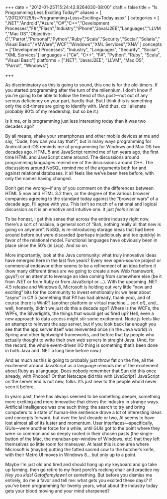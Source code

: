 +++
date = "2012-01-25T15:24:43.9264030-08:00"
draft = false
title = "Is Programming Less Exciting Today?"
aliases = [
	"/2012/01/25/Is+Programming+Less+Exciting+Today.aspx"
]
categories = [
	".NET","Android","Azure","C#","C++","Development Processes","F#","Flash","Industry","iPhone","Java/J2EE","Languages","LLVM","Mac OS","Objective-C","Parrot","Personal","Python","Ruby","Scala","Security","Social","Solaris","Visual Basic","VMWare","WCF","Windows","XML Services","XNA"
]
concepts = ["Development Processes", "Industry", "Languages", "Security", "Social", "XML Services"]
languages = ["C#", "C++", "F#", "Python", "Ruby", "Scala", "Visual Basic"]
platforms = [".NET", "Java/J2EE", "LLVM", "Mac OS", "Parrot", "Windows"]
 
+++
<p>As discriminatory as this is going to sound, this one is for the old-timers. If you started programming after the turn of the milennium, I don’t know if you’re going to be able to follow the trend of this post—not out of any serious deficiency on your part, hardly that. But I think this is something only the old-timers are going to identify with. (And thus, do I alienate probably 80% of my readership, but so be it.)</p>  <p>Is it me, or is programming just less interesting today than it was two decades ago?</p>  <p>By all means, shake your smartphones and other mobile devices at me and say, “Dude, how can you say that?”, but in many ways programming for Android and iOS reminds me of programming for Windows and Mac OS two decades ago. HTML 5 and JavaScript remind me of ten years ago, the first time HTML and JavaScript came around. The discussions around programming languages remind me of the discussions around C++. The discussions around NoSQL remind me of the arguments both for and against relational databases. It all feels like we’ve been here before, with only the names having changed.</p>  <p>Don’t get me wrong—if any of you comment on the differences between HTML 5 now and HTML 3.2 then, or the degree of the various browser companies agreeing to the standard today against the “browser wars” of a decade ago, I’ll agree with you. This isn’t so much of a rational and logical discussion as it is an emotive and intuitive one. It just <em>feels</em> similar.</p>  <p>To be honest, I get this sense that across the entire industry right now, there’s a sort of malaise, a general sort of “Bah, nothing really all that new is going on anymore”. NoSQL is re-introducing storage ideas that had been around before but were discarded (perhaps injudiciously and too quickly) in favor of the relational model. Functional languages have obviously been in place since the 50’s (in Lisp). And so on.</p>  <p>More importantly, look at the Java community: what truly innovative ideas have emerged here in the last five years? Every new open-source project or commercial endeavor either seems to be a refinement of an idea before it (how many different times are we going to create a new Web framework, guys?) or an attempt to leverage an idea coming from somewhere else (be it from .NET or from Ruby or from JavaScript or….). With the upcoming .NET 4.5 release and Windows 8, Microsoft is holding out very little “new and exciting” bits for the community to invest emotionally in: we hear about “async” in C# 5 (something that F# has had already, thank you), and of course there is WinRT (another platform or virtual machine… sort of), and… well, honestly, didn’t we just do this a decade ago? Where is the WCFs, the WPFs, the Silverlights, the things that would get us fired up? Hell, even a new approach to data access might stir some excitement. Node.js feels like an attempt to reinvent the app server, but if you look back far enough you see that the app server itself was reinvented once (in the Java world) in Spring and other lightweight frameworks, and before that by people who actually thought to write their own web servers in straight Java. (And, for the record, the whole event-driven I/O thing is something that’s been done in both Java and .NET a long time before now.)</p>  <p>And as much as this is going to probably just throw fat on the fire, all the excitement around JavaScript as a language reminds me of the excitement about Ruby as a language. Does nobody remember that Sun did this once already, with Phobos? Or that Netscape did this with LiveScript? JavaScript on the server end is not new, folks. It’s just new to the people who’d never seen it before.</p>  <p>In years past, there has always seemed to be something deeper, something more exciting and more innovative that drives the industry in strange ways. Artificial Intelligence was one such thing: the search to try and bring computers to a state of human-like sentience drove a lot of interesting ideas and concepts forward, but over the last decade or two, AI seems to have lost almost all of its luster and momentum. User interfaces—specifically, GUIs—were another force for a while, until GUIs got to the point where they were so common and so deeply rooted in their chosen pasts (the single-button of the Mac, the menubar-per-window of Windows, etc) that they left themselves so little room for maneuver. At least this is one area where Microsoft is (maybe) putting the fatted sacred cow to the butcher’s knife, with their Metro UI moves in Windows 8… but only up to a point.</p>  <p>Maybe I’m just old and tired and should hang up my keyboard and go take up farming, then go retire to my front porch’s rocking chair and practice my <em>Hey you kids! Getoffamylawn!</em> or something. But before you dismiss me entirely, do me a favor and tell me: what gets you excited these days? If you’ve been programming for twenty years, what about the industry today gets your blood moving and your mind sharpened?</p>
 
